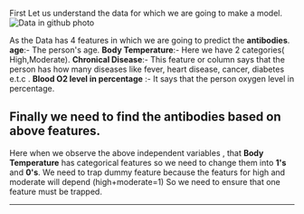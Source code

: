 First Let us understand the data for which we are going to make a model.
![Data in github photo](https://user-images.githubusercontent.com/104156901/217296786-085e0289-90b5-4f90-8f7e-0291bd9391cd.png)

As the Data has 4 features in which we are going to predict the **antibodies**.
**age**:- The person's age.
**Body Temperature**:- Here we have 2 categories( High,Moderate).
**Chronical Disease**:- This feature or column says that the person has how many diseases like fever, heart disease, cancer, diabetes e.t.c .
**Blood O2 level in percentage** :- It says that the person oxygen level in percentage.

Finally we need to find the **antibodies** based on above features.
-------------------------------------------------------------------------------------------------------------------------------------------------------------------------
Here when we observe the above independent variables , that **Body Temperature** has categorical features so we need to change them into **1's** and **0's**. 
We need to trap dummy feature because the featurs for high and moderate will depend (high+moderate=1) So we need to ensure that one feature must be trapped.
- - - - - - - - - - - - - - - - - - - - - - - - - - - - - - - - - - - - - - - - - - - - - - - - - - - - - - - - - - - - - - - - - - - - - - - - - - - - - - - - - - - - - 

